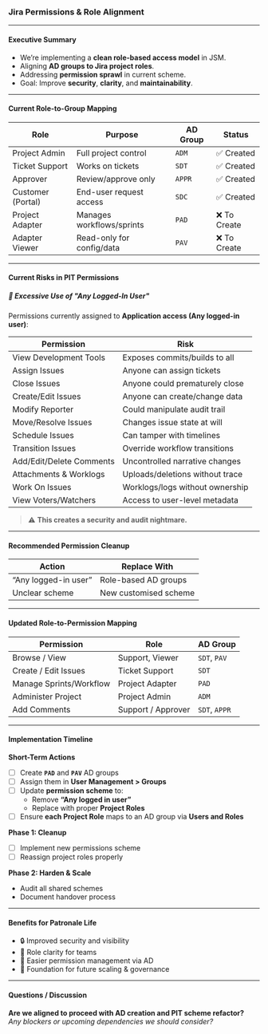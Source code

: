 ### Jira Permissions & Role Alignment

---

#### **Executive Summary**
- We’re implementing a **clean role-based access model** in JSM.
- Aligning **AD groups to Jira project roles**.
- Addressing **permission sprawl** in current scheme.
- Goal: Improve **security**, **clarity**, and **maintainability**.

---

#### **Current Role-to-Group Mapping**
| **Role**               | **Purpose**                   | **AD Group** | **Status**     |
|------------------------|-------------------------------|--------------|----------------|
| Project Admin          | Full project control          | `ADM`        | ✅ Created      |
| Ticket Support         | Works on tickets              | `SDT`        | ✅ Created      |
| Approver               | Review/approve only           | `APPR`       | ✅ Created      |
| Customer (Portal)      | End-user request access       | `SDC`        | ✅ Created      |
| Project Adapter        | Manages workflows/sprints     | `PAD`        | ❌ To Create    |
| Adapter Viewer         | Read-only for config/data     | `PAV`        | ❌ To Create    |

---

#### **Current Risks in PIT Permissions**
##### 🚨 Excessive Use of "Any Logged-In User"

Permissions currently assigned to **Application access (Any logged-in user)**:

| Permission                | Risk                              |
|---------------------------|-----------------------------------|
| View Development Tools    | Exposes commits/builds to all     |
| Assign Issues             | Anyone can assign tickets         |
| Close Issues              | Anyone could prematurely close    |
| Create/Edit Issues        | Anyone can create/change data     |
| Modify Reporter           | Could manipulate audit trail      |
| Move/Resolve Issues       | Changes issue state at will       |
| Schedule Issues           | Can tamper with timelines         |
| Transition Issues         | Override workflow transitions     |
| Add/Edit/Delete Comments  | Uncontrolled narrative changes    |
| Attachments & Worklogs    | Uploads/deletions without trace   |
| Work On Issues            | Worklogs/logs without ownership   |
| View Voters/Watchers      | Access to user-level metadata     |

> ⚠️ **This creates a security and audit nightmare.**

---

#### **Recommended Permission Cleanup**
| **Action**                      | **Replace With**       |
|---------------------------------|------------------------|
| “Any logged-in user”            | Role-based AD groups   |
| Unclear scheme                  | New customised scheme  |

---

#### **Updated Role-to-Permission Mapping**
| **Permission**          | **Role**           | **AD Group** |
|-------------------------|--------------------|--------------|
| Browse / View           | Support, Viewer    | `SDT`, `PAV` |
| Create / Edit Issues    | Ticket Support     | `SDT`        |
| Manage Sprints/Workflow| Project Adapter     | `PAD`        |
| Administer Project      | Project Admin      | `ADM`        |
| Add Comments            | Support / Approver | `SDT`, `APPR`|

---

#### **Implementation Timeline**

**Short-Term Actions**
- [ ] Create **`PAD`** and **`PAV`** AD groups
- [ ] Assign them in **User Management > Groups**
- [ ] Update **permission scheme** to:
  - Remove **“Any logged in user”**
  - Replace with proper **Project Roles**
- [ ] Ensure **each Project Role** maps to an AD group via **Users and Roles**

**Phase 1: Cleanup**
- [ ] Implement new permissions scheme
- [ ] Reassign project roles properly

**Phase 2: Harden & Scale**
- Audit all shared schemes
- Document handover process

---

#### **Benefits for Patronale Life**
- 🔒 Improved security and visibility
- 🧠 Role clarity for teams
- 🔧 Easier permission management via AD
- 🧱 Foundation for future scaling & governance

---

#### **Questions / Discussion**
**Are we aligned to proceed with AD creation and PIT scheme refactor?**  
_Any blockers or upcoming dependencies we should consider?_
